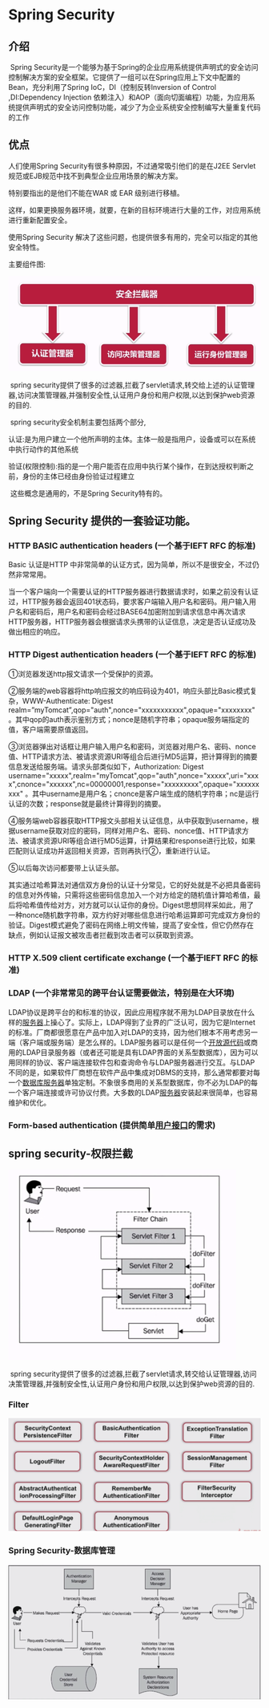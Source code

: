 # Spring Security

## 介绍

​	Spring Security是一个能够为基于Spring的企业应用系统提供声明式的安全访问控制解决方案的安全框架。它提供了一组可以在Spring应用上下文中配置的Bean，充分利用了Spring IoC，DI（控制反转Inversion of Control ,DI:Dependency Injection 依赖注入）和AOP（面向切面编程）功能，为应用系统提供声明式的安全访问控制功能，减少了为企业系统安全控制编写大量重复代码的工作

## 优点

人们使用Spring Security有很多种原因，不过通常吸引他们的是在J2EE Servlet规范或EJB规范中找不到典型企业应用场景的解决方案。

特别要指出的是他们不能在WAR 或 EAR 级别进行移植。

这样，如果更换服务器环境，就要，在新的目标环境进行大量的工作，对应用系统进行重新配置安全。

使用Spring Security 解决了这些问题，也提供很多有用的，完全可以指定的其他安全特性。

主要组件图:

![](assets/1.png)

​	spring security提供了很多的过滤器,拦截了servlet请求,转交给上述的认证管理器,访问决策管理器,并强制安全性,认证用户身份和用户权限,以达到保护web资源的目的.

​	spring security安全机制主要包括两个部分, 

​		认证:是为用户建立一个他所声明的主体。主体一般是指用户，设备或可以在系统中执行动作的其他系统

​		验证(权限控制):指的是一个用户能否在应用中执行某个操作，在到达授权判断之前，身份的主体已经由身份验证过程建立

​	这些概念是通用的，不是Spring Security特有的。

## Spring Security 提供的一套验证功能。

### HTTP BASIC authentication headers (一个基于IEFT RFC 的标准)

Basic 认证是HTTP 中非常简单的认证方式，因为简单，所以不是很安全，不过仍然非常常用。

当一个客户端向一个需要认证的HTTP服务器进行数据请求时，如果之前没有认证过，HTTP服务器会返回401状态码，要求客户端输入用户名和密码。用户输入用户名和密码后，用户名和密码会经过BASE64加密附加到请求信息中再次请求HTTP服务器，HTTP服务器会根据请求头携带的认证信息，决定是否认证成功及做出相应的响应。

### HTTP Digest authentication headers (一个基于IEFT RFC 的标准)

①浏览器发送http报文请求一个受保护的资源。

②服务端的web容器将http响应报文的响应码设为401，响应头部比Basic模式复杂，WWW-Authenticate: Digest realm=”myTomcat”,qop="auth",nonce="xxxxxxxxxxx",opaque="xxxxxxxx" 。其中qop的auth表示鉴别方式；nonce是随机字符串；opaque服务端指定的值，客户端需要原值返回。

③浏览器弹出对话框让用户输入用户名和密码，浏览器对用户名、密码、nonce值、HTTP请求方法、被请求资源URI等组合后进行MD5运算，把计算得到的摘要信息发送给服务端。请求头部类似如下，Authorization: Digest username="xxxxx",realm="myTomcat",qop="auth",nonce="xxxxx",uri="xxxx",cnonce="xxxxxx",nc=00000001,response="xxxxxxxxx",opaque="xxxxxxxxx" 。其中username是用户名；cnonce是客户端生成的随机字符串；nc是运行认证的次数；response就是最终计算得到的摘要。

④服务端web容器获取HTTP报文头部相关认证信息，从中获取到username，根据username获取对应的密码，同样对用户名、密码、nonce值、HTTP请求方法、被请求资源URI等组合进行MD5运算，计算结果和response进行比较，如果匹配则认证成功并返回相关资源，否则再执行②，重新进行认证。

⑤以后每次访问都要带上认证头部。

其实通过哈希算法对通信双方身份的认证十分常见，它的好处就是不必把具备密码的信息对外传输，只需将这些密码信息加入一个对方给定的随机值计算哈希值，最后将哈希值传给对方，对方就可以认证你的身份。Digest思想同样采如此，用了一种nonce随机数字符串，双方约好对哪些信息进行哈希运算即可完成双方身份的验证。Digest模式避免了密码在网络上明文传输，提高了安全性，但它仍然存在缺点，例如认证报文被攻击者拦截到攻击者可以获取到资源。

### HTTP X.509 client certificate exchange (一个基于IEFT RFC 的标准)

### LDAP (一个非常常见的跨平台认证需要做法，特别是在大环境)

​	LDAP协议是跨平台的和标准的协议，因此应用程序就不用为LDAP目录放在什么样的[服务器](https://baike.baidu.com/item/%E6%9C%8D%E5%8A%A1%E5%99%A8)上操心了。实际上，LDAP得到了业界的广泛认可，因为它是Internet的标准。厂商都很愿意在产品中加入对LDAP的支持，因为他们根本不用考虑另一端（客户端或服务端）是怎么样的。LDAP服务器可以是任何一个[开放源代码](https://baike.baidu.com/item/%E5%BC%80%E6%94%BE%E6%BA%90%E4%BB%A3%E7%A0%81)或商用的LDAP目录服务器（或者还可能是具有LDAP界面的关系型数据库），因为可以用同样的协议、客户端连接软件包和查询命令与LDAP服务器进行交互。与LDAP不同的是，如果软件厂商想在软件产品中集成对DBMS的支持，那么通常都要对每一个[数据库服务器](https://baike.baidu.com/item/%E6%95%B0%E6%8D%AE%E5%BA%93%E6%9C%8D%E5%8A%A1%E5%99%A8)单独定制。不象很多商用的关系型数据库，你不必为LDAP的每一个客户端连接或许可协议付费。大多数的LDAP[服务器](https://baike.baidu.com/item/%E6%9C%8D%E5%8A%A1%E5%99%A8)安装起来很简单，也容易维护和优化。

### Form-based authentication (提供简单[用户接口](https://baike.baidu.com/item/%E7%94%A8%E6%88%B7%E6%8E%A5%E5%8F%A3)的需求)

## spring security-权限拦截

![1545484027150](assets/1545484027150.png)

​	spring security提供了很多的过滤器,拦截了servlet请求,转交给认证管理器,访问决策管理器,并强制安全性,认证用户身份和用户权限,以达到保护web资源的目的.

### Filter

![1545485334417](assets/1545485334417.png)



### Spring Security-数据库管理

![1545485198123](assets/1545485198123.png)